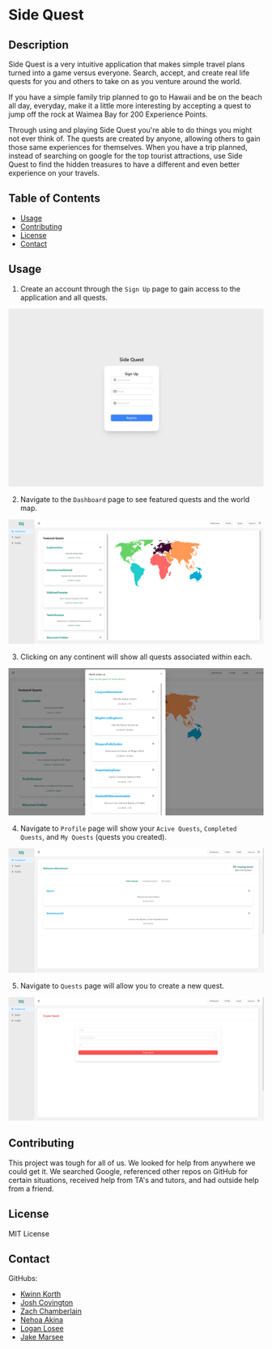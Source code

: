 # Side Quest

## Description

Side Quest is a very intuitive application that makes simple travel plans turned into a game versus everyone. Search, accept, and create real life quests for you and others to take on as you venture around the world. 

If you have a simple family trip planned to go to Hawaii and be on the beach all day, everyday, make it a little more interesting by accepting a quest to jump off the rock at Waimea Bay for 200 Experience Points.

Through using and playing Side Quest you're able to do things you might not ever think of. The quests are created by anyone, allowing others to gain those same experiences for themselves. When you have a trip planned, instead of searching on google for the top tourist attractions, use Side Quest to find the hidden treasures to have a different and even better experience on your travels.

## Table of Contents
  * [Usage](#usage)
  * [Contributing](#contributing)
  * [License](#license)
  * [Contact](#contact)
## Usage

1) Create an account through the `Sign Up` page to gain access to the application and all quests.

![Sign Up](./client/src/assets/images/Sign%20up%20screenshot.png)

2) Navigate to the `Dashboard` page to see featured quests and the world map.

![Dashboard](./client/src/assets/images/Dashboard%20screenshot.png)

3) Clicking on any continent will show all quests associated within each.

![Continent Quests](./client/src/assets/images/Continent%20quests%20screenshot.png)

4) Navigate to `Profile` page will show your `Acive Quests`, `Completed Quests`, and `My Quests` (quests you created).

![Profile](./client/src/assets/images/Profile%20screenshot.png)

5) Navigate to `Quests` page will allow you to create a new quest.

![Quests](./client/src/assets/images/Quest%20screenshot.png)

## Contributing

This project was tough for all of us. We looked for help from anywhere we could get it. We searched Google, referenced other repos on GitHub for certain situations, received help from TA's and tutors, and had outside help from a friend.

## License

MIT License

## Contact

GitHubs: 
- [Kwinn Korth](https://github.com/Kwinn-Korth)
- [Josh Covington](https://github.com/JCovi)
- [Zach Chamberlain](https://github.com/zchamber)
- [Nehoa Akina](https://github.com/Nehoa21)
- [Logan Losee](https://github.com/loganlosee)
- [Jake Marsee](https://github.com/Jakefred6)